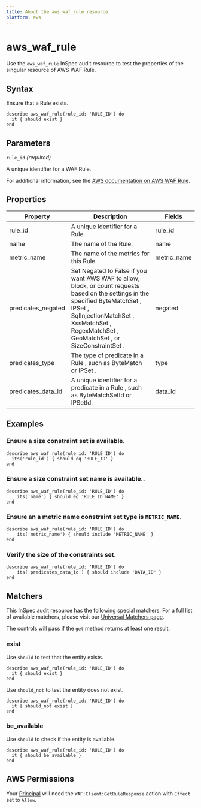 ```yaml
---
title: About the aws_waf_rule resource
platform: aws
---
```


# aws_waf_rule

Use the `aws_waf_rule` InSpec audit resource to test the properties of the singular resource of AWS WAF Rule.

## Syntax

Ensure that a Rule exists.

    describe aws_waf_rule(rule_id: 'RULE_ID') do
      it { should exist }
    end

## Parameters

`rule_id` _(required)_

A unique identifier for a WAF Rule.

For additional information, see the [AWS documentation on AWS WAF Rule](https://docs.aws.amazon.com/AWSCloudFormation/latest/UserGuide/aws-resource-waf-rule.html).

## Properties

| Property | Description | Fields |
| --- | --- | --- |
| rule_id | A unique identifier for a Rule. | rule_id |
| name | The name of the Rule. | name |
| metric_name | The name of the metrics for this Rule. | metric_name |
| predicates_negated | Set Negated to False if you want AWS WAF to allow, block, or count requests based on the settings in the specified ByteMatchSet , IPSet , SqlInjectionMatchSet , XssMatchSet , RegexMatchSet , GeoMatchSet , or SizeConstraintSet . | negated |
| predicates_type | The type of predicate in a Rule , such as ByteMatch or IPSet . | type |
| predicates_data_id | A unique identifier for a predicate in a Rule , such as ByteMatchSetId or IPSetId. | data_id |

## Examples

### Ensure a size constraint set is available.

    describe aws_waf_rule(rule_id: 'RULE_ID') do
      its('rule_id') { should eq 'RULE_ID' }
    end

### Ensure a size constraint set name is available..

    describe aws_waf_rule(rule_id: 'RULE_ID') do
        its('name') { should eq 'RULE_ID_NAME' }
    end

### Ensure an a metric name constraint set type is `METRIC_NAME`.

    describe aws_waf_rule(rule_id: 'RULE_ID') do
        its('metric_name') { should include 'METRIC_NAME' }
    end

### Verify the size of the constraints set.

    describe aws_waf_rule(rule_id: 'RULE_ID') do
        its('predicates_data_id') { should include 'DATA_ID' }
    end

## Matchers

This InSpec audit resource has the following special matchers. For a full list of available matchers, please visit our [Universal Matchers page](https://www.inspec.io/docs/reference/matchers/).

The controls will pass if the `get` method returns at least one result.

### exist

Use `should` to test that the entity exists.

    describe aws_waf_rule(rule_id: 'RULE_ID') do
      it { should exist }
    end

Use `should_not` to test the entity does not exist.

    describe aws_waf_rule(rule_id: 'RULE_ID') do
      it { should_not exist }
    end

### be_available

Use `should` to check if the entity is available.

    describe aws_waf_rule(rule_id: 'RULE_ID') do
      it { should be_available }
    end

## AWS Permissions

Your [Principal](https://docs.aws.amazon.com/IAM/latest/UserGuide/intro-structure.html#intro-structure-principal) will need the `WAF:Client:GetRuleResponse` action with `Effect` set to `Allow`.